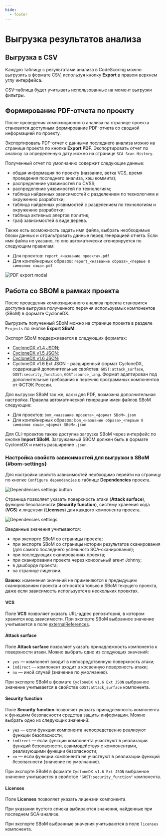 ```yaml
---
hide:
  - footer
---
```


# Выгрузка результатов анализа

## Выгрузка в CSV

Каждую таблицу с результатами анализа в CodeScoring можно выгрузить в формате CSV, используя кнопку **Export** в правом верхнем углу интерфейса.

CSV-таблица будет учитывать использованные на момент выгрузки фильтры.

## Формирование PDF-отчета по проекту

После проведения композиционного анализа на странице проекта становится доступным формирование PDF-отчета со сводной информацией по проекту.

Экспортировать PDF-отчет с данными последнего анализа можно на странице проекта по кнопке **Export PDF**. Экспортировать отчет по анализу за определенную дату можно на странице `SCA Scan History`.

Полученный отчет по умолчанию содержит следующие данные:

- общая информация по проекту (название, ветка VCS, время проведения последнего анализа, хэш коммита);
- распределение уязвимостей по CVSS;
- распределение уязвимостей по технологиям;
- таблица найденных зависимостей с разделением по технологиям и окружению разработки;
- таблица найденных уязвимостей с разделением по технологиям и окружению разработки;
- таблица активных алертов политик;
- граф зависимостей в виде дерева.

Также есть возможность задать имя файла, выбрать необходимые блоки данных и отфильтровать данные перед генерацией отчета.
Если имя файла не указано, то оно автоматически сгенерируется по следующим правилам:

- Для проектов: `report_<название проекта>.pdf`
- Для контейнерных образов: `report_<название образа>_<первые 8 символов хэша>.pdf`

![PDF export modal](/assets/img/pdf-export-modal.png)

## Работа со SBOM в рамках проекта

После проведения композиционного анализа проекта становится доступна выгрузка полученного перечня используемых компонентов (SBoM) в формате CycloneDX.

Выгрузить полученный SBoM можно на странице проекта в разделе `Projects` по кнопке **Export SBoM**.

Экспорт SBoM поддерживается в следующих форматах:

- [CycloneDX v1.4 JSON](https://cyclonedx.org/docs/1.4/json/);
- [CycloneDX v1.5 JSON](https://cyclonedx.org/docs/1.5/json/);
- [CycloneDX v1.6 JSON](https://cyclonedx.org/docs/1.6/json/);
- CycloneDX v1.6 Ext JSON – расширенный формат CycloneDX, содержащий дополнительные свойства: `GOST:attack_surface`, `GOST:security_function`, `GOST:source_lang`. Формат адаптирован под дополнительные требования к перечню программных компонентов от ФСТЭК России.

Для выгрузки SBoM так же, как и для PDF, возможна дополнительная настройка. Правила автоматической генерации имен файлов SBoM следующие:

- Для проектов: `bom_<название проекта>_<формат SBoM>.json`
- Для контейнерных образов: `bom_<название образа>_<первые 8 символов хэша>_<формат SBoM>.json`

Для CLI-проектов также доступна загрузка SBoM через интерфейс по кнопке **Import SBoM**. Загружаемый SBOM должен быть в формате CycloneDX и иметь расширение `.json`.

### Настройка свойств зависимостей для выгрузки в SBoM {#bom-settings}

Для настройки свойств зависимостей необходимо перейти на страницу по кнопке `Configure dependencies` в таблице **Dependencies** проекта.

![Dependencies settings button](/assets/img/dependencies_settings_button.png)

Страница позволяет указать поверхность атаки (**Attack surface**), функцию безопасности (**Security function**), систему хранения кода (**VCS**) и лицензии (**Licenses**) для каждого компонента проекта.

![Dependencies settings](/assets/img/dependencies_settings.png)

Введенные значения учитываются:

- при экспорте SBoM со страницы проекта;
- при экспорте SBoM со страницы истории результатов сканирования (для самого последнего успешного SCA-сканирования);
- при последующих сканированиях проекта;
- при сканировании проекта через консольный агент Johnny;
- в дашборде проекта;
- на странице лицензии.

**Важно**: изменения значений не применяются к предыдущим сканированиям проекта и относятся только к SBoM текущего проекта, даже если зависимость используется в нескольких проектах.

#### VCS

Поле **VCS** позволяет указать URL-адрес репозитория, в котором хранится код зависимости. При экспорте SBoM выбранное значение учитывается в поле [externalReferences](https://cyclonedx.org/docs/1.6/json/#components_items_externalReferences).

#### Attack surface

Поле **Attack surface** позволяет указать принадлежность компонента к поверхности атаки. Можно выбрать одно из следующих значений:

- `yes` — компонент входит в непосредственную поверхность атаки;
- `indirect` — компонент входит в косвенную поверхность атаки;
- `no` — иной случай (значение по умолчанию).

При экспорте SBoM в формате `CycloneDX v1.6 Ext JSON` выбранное значение учитывается в свойстве `GOST:attack_surface` компонента.

#### Security function

Поле **Security function** позволяет указать принадлежность компонента к функциям безопасности средства защиты информации. Можно выбрать одно из следующих значений:

- `yes` — если функции компонента непосредственно реализуют функции безопасности;
- `indirect` — если функции компонента участвуют в реализации функций безопасности, взаимодействуя с компонентами, реализующими функции безопасности;
- `no` — если функции компонента не участвуют в реализации функций безопасности (значение по умолчанию).

При экспорте SBoM в формате `CycloneDX v1.6 Ext JSON` выбранное значение учитывается в свойстве `"GOST:security_function"` компонента.

#### Licenses

Поле **Licenses** позволяет указать лицензии компонента.

При указании пустого списка выбираются значения, найденные при последнем SCA-анализе.

При экспорте SBoM выбранные значения учитываются в поле `licenses` компонента.
